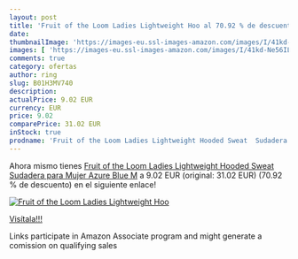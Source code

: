 ```yaml
---
layout: post
title: 'Fruit of the Loom Ladies Lightweight Hoo al 70.92 % de descuento'
date: 
thumbnailImage: 'https://images-eu.ssl-images-amazon.com/images/I/41kd-Ne56IL._SL200_.jpg'
images: [ 'https://images-eu.ssl-images-amazon.com/images/I/41kd-Ne56IL._SL200_.jpg' ]
comments: true
category: ofertas
author: ring
slug: B01H3MV740
description:
actualPrice: 9.02 EUR
currency: EUR
price: 9.02
comparePrice: 31.02 EUR
inStock: true
prodname: 'Fruit of the Loom Ladies Lightweight Hooded Sweat  Sudadera para Mujer  Azure Blue  M'
---
```


Ahora mismo tienes [Fruit of the Loom Ladies Lightweight Hooded Sweat  Sudadera para Mujer  Azure Blue  M](https://www.amazon.es/dp/B01H3MV740/?tag=tolees-21) a 9.02 EUR (original: 31.02 EUR) (70.92 %  de descuento) en el siguiente enlace!

[![Fruit of the Loom Ladies Lightweight Hoo](https://images-eu.ssl-images-amazon.com/images/I/41kd-Ne56IL._SL200_.jpg)](https://www.amazon.es/dp/B01H3MV740/?tag=tolees-21)

[Visítala!!!](https://www.amazon.es/dp/B01H3MV740/?tag=tolees-21)

Links participate in Amazon Associate program and might generate a comission on qualifying sales

